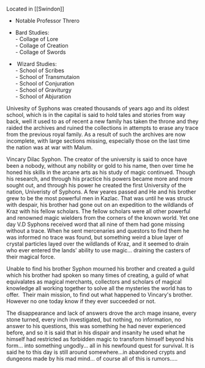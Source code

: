 Located in [[Swindon]]
- Notable Professor Threro  

- Bard Studies:  
		- Collage of Lore  
		- Collage of Creation  
		- Collage of Swords
-  Wizard Studies:  
		- School of Scribes  
		- School of Transmutaion  
		- School of Conjuration  
		- School of Graviturgy  
		- School of Abjuration



Univesity of Syphons was created thousands of years ago and its oldest school, which is in the capital is said to hold tales and stories from way back, well it used to as of recent a new family has taken the throne and they raided the archives and ruined the collections in attempts to erase any trace from the previous royal family. As a result of such the archives are now incomplete, with large sections missing, especially those on the last time the nation was at war with Malum.

Vincary Dilac Syphon. The creator of the university is said to once have been a nobody, without any nobility or gold to his name, then over time he honed his skills in the arcane arts as his study of magic continued. Though his research, and through his practice his powers became more and more sought out, and through his power he created the first University of the nation, Univeristy of Syphons. A few yeares passed and He and his brother grew to be the most powerful men in Kazlac. That was until he was struck with despair, his brother had gone out on an expedition to the wildlands of Kraz with his fellow scholars. The fellow scholars were all other powerful and renowned magic wielders from the corners of the known world. Yet one day V.D Syphons received word that all nine of them had gone missing without a trace. When he sent mercenaries and questors to find them he was informed no trace was found, but something weird a blue layer of crystal particles layed over the wildlands of Kraz, and it seemed to drain who ever entered the lands' ability to use magic... draining the casters of their magical force.

Unable to find his brother Syphon mourned his brother and created a guild which his brother had spoken so many times of creating, a guild of what equivalates as magical merchants, collectors and scholars of magical knowledge all working together to solve all the mysteries the world has to offer.  Their main mission, to find out what happened to Vincary's brother. However no one today know if they ever succeeded or not.

The disappearance and lack of answers drove the arch mage insane, every stone turned, every inch investigated, but nothing, no information, no answer to his questions, this was something he had never experienced before, and so it is said that in his dispair and insanity he used what he himself had restricted as forbidden magic to transform himself beyond his form... into something ungodly... all in his newfound quest for survival. It is said he to this day is still around somewhere...in abandoned crypts and dungeons made by his mad mind... of course all of this is rumors.....
